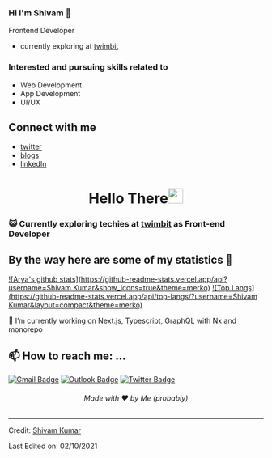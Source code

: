 ### Hi I'm Shivam 👋
Frontend Developer
  - currently exploring at [twimbit](https://twimbit.com/)
### Interested and pursuing skills related to
  - Web Development
  - App Development
  - UI/UX

## Connect with me
 - [twitter](https://twitter.com/_toxic_smiley)
 - [blogs](https://dev.to/smileyshivam)
 - [linkedIn](https://www.linkedin.com/in/shivam-kumar-1312771b5/)


<h1 align="center">Hello There<img src="https://github.com/souvikguria98/souvikguria98/blob/master/Hi.gif" width="30"> </h1>

### :smiley_cat: Currently exploring techies at [twimbit](http://twimbit.com/) as Front-end Developer

## By the way here are some of my statistics 🚀
[![Arya's github stats](https://github-readme-stats.vercel.app/api?username=Shivam Kumar&show_icons=true&theme=merko)](http://github.com/SmileyShivam/github-readme-stats) [![Top Langs](https://github-readme-stats.vercel.app/api/top-langs/?username=Shivam Kumar&layout=compact&theme=merko)](http://github.com/SmileyShivam/github-readme-stats)

🌱 I’m currently working on Next.js, Typescript, GraphQL with Nx and monorepo

## 📫 How to reach me: ...
[![Gmail Badge](https://img.shields.io/badge/-smileyshivam3042@gmail.com-blue?style=flat-roundedrectangle&logo=Gmail&logoColor=white&link=mailto:smileyshivam3042@gmail.com)](smileyshivam3042@gmail.com)
[![Outlook Badge](https://img.shields.io/badge/-shivam@twimbit.com-blue?style=flat-roundedrectangle&logo=Outlook&logoColor=white&link=mailto:shivam@twimbit.com)](shivam@twimbit.com)
[![Twitter Badge](https://img.shields.io/badge/_toxic_smiley-FFFFFF?style=flat-roundedrectangle&logo=twitter&logoColor=blue&link=https://twitter.com/_toxic_smiley)](https://twitter.com/_toxic_smiley)



<h6 align="center">Made with ❤️ by Me (probably)</h6>

------
Credit: [Shivam Kumar](http://github.com/SmileyShivam)

Last Edited on: 02/10/2021
